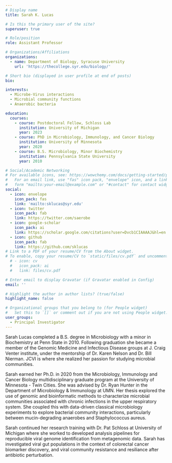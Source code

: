 ```yaml
---
# Display name
title: Sarah K. Lucas

# Is this the primary user of the site?
superuser: true

# Role/position
role: Assistant Professor

# Organizations/Affiliations
organizations:
  - name: Department of Biology, Syracuse University
    url: 'https://thecollege.syr.edu/biology/'

# Short bio (displayed in user profile at end of posts)
bio: 

interests:
  - Microbe-Virus interactions
  - Microbial community functions
  - Anaerobic bacteria

education:
  courses:
    - course: Postdoctoral Fellow, Schloss Lab
      institution: University of Michigan
      year: 2023
    - course: PhD in Microbiology, Immunology, and Cancer Biology
      institution: University of Minnesota
      year: 2020
    - course: B.S. Microbiology, Minor Biochemistry
      institution: Pennsylvania State University
      year: 2010

# Social/Academic Networking
# For available icons, see: https://wowchemy.com/docs/getting-started/page-builder/#icons
#   For an email link, use "fas" icon pack, "envelope" icon, and a link in the
#   form "mailto:your-email@example.com" or "#contact" for contact widget.
social:
  - icon: envelope
    icon_pack: fas
    link: 'mailto:sklucas@syr.edu'
  - icon: twitter
    icon_pack: fab
    link: https://twitter.com/saerobe
  - icon: google-scholar
    icon_pack: ai
    link: https://scholar.google.com/citations?user=Dvcb1CIAAAAJ&hl=en
  - icon: github
    icon_pack: fab
    link: https://github.com/sklucas
# Link to a PDF of your resume/CV from the About widget.
# To enable, copy your resume/CV to `static/files/cv.pdf` and uncomment the lines below.
  # - icon: cv
  #   icon_pack: ai
  #   link: files/cv.pdf

# Enter email to display Gravatar (if Gravatar enabled in Config)
email: ''

# Highlight the author in author lists? (true/false)
highlight_name: false

# Organizational groups that you belong to (for People widget)
#   Set this to `[]` or comment out if you are not using People widget.
user_groups:
  - Principal Investigator
---
```


Sarah Lucas completed a B.S. degree in Microbiology with a minor in Biochemistry at Penn State in 2010. Following graduation she became a member of the Genomic Medicine and Infectious Disease groups at J. Craig Venter institute, under the mentorship of Dr. Karen Nelson and Dr. Bill Nierman. JCVI is where she realized her passion for studying microbial communities.

Sarah earned her Ph.D. in 2020 from the Microbiology, Immunology and Cancer Biology multidisciplinary graduate program at the University of Minnesota - Twin Cities. She was advised by Dr. Ryan Hunter in the Department of Microbiology & Immunology at UMN. Her thesis explored the use of genomic and bioinformatic methods to characterize microbial communities associated with chronic infections in the upper respiratory system. She coupled this with data-driven classical microbiology experiments to explore bacterial community interactions, particularly between mucin-degrading anaerobes and Staphylococcus aureus.

Sarah continued her research training with Dr. Pat Schloss at University of Michigan where she worked to developed analysis pipelines for reproducible viral genome identification from metagenomic data. Sarah has investigated viral gut populations in the context of colorectal cancer biomarker discovery, and viral community resistance and resiliance after antibiotic perturbation.
